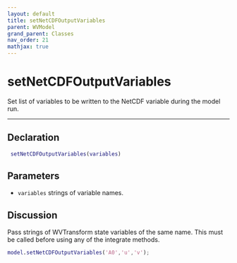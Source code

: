 ```yaml
---
layout: default
title: setNetCDFOutputVariables
parent: WVModel
grand_parent: Classes
nav_order: 21
mathjax: true
---
```


#  setNetCDFOutputVariables

Set list of variables to be written to the NetCDF variable during the model run.


---

## Declaration
```matlab
 setNetCDFOutputVariables(variables)
```
## Parameters
+ `variables`  strings of variable names.

## Discussion

       
  Pass strings of WVTransform state variables of the
  same name. This must be called before using any of the
  integrate methods.
 
  ```matlab
  model.setNetCDFOutputVariables('A0','u','v');
  ```
